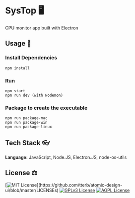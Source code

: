 # SysTop 🖥

CPU monitor app built with Electron

## Usage 📖

### Install Dependencies

```
npm install
```

### Run

```
npm start
npm run dev (with Nodemon)
```

### Package to create the executable

```
npm run package-mac
npm run package-win
npm run package-linux
```

## Tech Stack 👓

**Language:** JavaScript, Node.JS, Electron.JS, node-os-utils

## License ⚖

[![MIT License](https://img.shields.io/apm/l/atomic-design-ui.svg?)](https://github.com/tterb/atomic-design-ui/blob/master/LICENSEs)
[![GPLv3 License](https://img.shields.io/badge/License-GPL%20v3-yellow.svg)](https://opensource.org/licenses/)
[![AGPL License](https://img.shields.io/badge/license-AGPL-blue.svg)](http://www.gnu.org/licenses/agpl-3.0)
